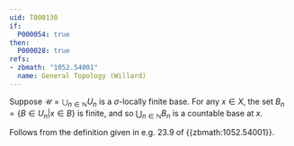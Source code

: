 ```yaml
---
uid: T000130
if:
  P000054: true
then:
  P000028: true
refs:
- zbmath: "1052.54001"
  name: General Topology (Willard)
---
```


Suppose $\mathcal{U} = \bigcup_{n \in \mathbb{N}} U_n$ is a $\sigma$-locally finite base. For any $x \in X$, the set $B_n = \{B \in U_n | x \in B \}$ is finite, and so $\bigcup_{n \in \mathbb{N}} B_n$ is a countable base at $x$.

Follows from the definition given in e.g. 23.9 of {{zbmath:1052.54001}}.
